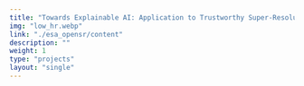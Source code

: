 ```yaml
---
title: "Towards Explainable AI: Application to Trustworthy Super-Resolution"
img: "low_hr.webp"
link: "./esa_opensr/content"
description: ""
weight: 1
type: "projects"
layout: "single"
---
```

